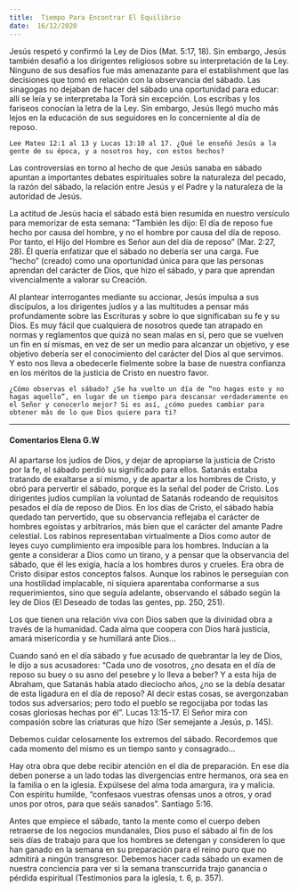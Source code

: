 ```yaml
---
title:  Tiempo Para Encontrar El Equilibrio
date:  16/12/2020
---
```


Jesús respetó y confirmó la Ley de Dios (Mat. 5:17, 18). Sin embargo, Jesús también desafió a los dirigentes religiosos sobre su interpretación de la Ley. Ninguno de sus desafíos fue más amenazante para el establishment que las decisiones que tomó en relación con la observancia del sábado. Las sinagogas no dejaban de hacer del sábado una oportunidad para educar: allí se leía y se interpretaba la Torá sin excepción. Los escribas y los fariseos conocían la letra de la Ley. Sin embargo, Jesús llegó mucho más lejos en la educación de sus seguidores en lo concerniente al día de reposo.

`Lee Mateo 12:1 al 13 y Lucas 13:10 al 17. ¿Qué le enseñó Jesús a la gente de su época, y a nosotros hoy, con estos hechos?`

Las controversias en torno al hecho de que Jesús sanaba en sábado apuntan a importantes debates espirituales sobre la naturaleza del pecado, la razón del sábado, la relación entre Jesús y el Padre y la naturaleza de la autoridad de Jesús.

La actitud de Jesús hacia el sábado está bien resumida en nuestro versículo para memorizar de esta semana: “También les dijo: El día de reposo fue hecho por causa del hombre, y no el hombre por causa del día de reposo. Por tanto, el Hijo del Hombre es Señor aun del día de reposo” (Mar. 2:27, 28). Él quería enfatizar que el sábado no debería ser una carga. Fue “hecho” (creado) como una oportunidad única para que las personas aprendan del carácter de Dios, que hizo el sábado, y para que aprendan vivencialmente a valorar su Creación.

Al plantear interrogantes mediante su accionar, Jesús impulsa a sus discípulos, a los dirigentes judíos y a las multitudes a pensar más profundamente sobre las Escrituras y sobre lo que significaban su fe y su Dios. Es muy fácil que cualquiera de nosotros quede tan atrapado en normas y reglamentos que quizá no sean malas en sí, pero que se vuelven un fin en sí mismas, en vez de ser un medio para alcanzar un objetivo, y ese objetivo debería ser el conocimiento del carácter del Dios al que servimos. Y esto nos lleva a obedecerle fielmente sobre la base de nuestra confianza en los méritos de la justicia de Cristo en nuestro favor.

`¿Cómo observas el sábado? ¿Se ha vuelto un día de “no hagas esto y no hagas aquello”, en lugar de un tiempo para descansar verdaderamente en el Señor y conocerlo mejor? Si es así, ¿cómo puedes cambiar para obtener más de lo que Dios quiere para ti?`

---

#### Comentarios Elena G.W

Al apartarse los judíos de Dios, y dejar de apropiarse la justicia de Cristo por la fe, el sábado perdió su significado para ellos. Satanás estaba tratando de exaltarse a sí mismo, y de apartar a los hombres de Cristo, y obró para pervertir el sábado, porque es la señal del poder de Cristo. Los dirigentes judíos cumplían la voluntad de Satanás rodeando de requisitos pesados el día de reposo de Dios. En los días de Cristo, el sábado había quedado tan pervertido, que su observancia reflejaba el carácter de hombres egoístas y arbitrarios, más bien que el carácter del amante Padre celestial. Los rabinos representaban virtualmente a Dios como autor de leyes cuyo cumplimiento era imposible para los hombres. Inducían a la gente a considerar a Dios como un tirano, y a pensar que la observancia del sábado, que él les exigía, hacía a los hombres duros y crueles. Era obra de Cristo disipar estos conceptos falsos. Aunque los rabinos le perseguían con una hostilidad implacable, ni siquiera aparentaba conformarse a sus requerimientos, sino que seguía adelante, observando el sábado según la ley de Dios (El Deseado de todas las gentes, pp. 250, 251).

Los que tienen una relación viva con Dios saben que la divinidad obra a través de la humanidad. Cada alma que coopera con Dios hará justicia, amará misericordia y se humillará ante Dios…

Cuando sanó en el día sábado y fue acusado de quebrantar la ley de Dios, le dijo a sus acusadores: “Cada uno de vosotros, ¿no desata en el día de reposo su buey o su asno del pesebre y lo lleva a beber? Y a esta hija de Abraham, que Satanás había atado dieciocho años, ¿no se la debía desatar de esta ligadura en el día de reposo? Al decir estas cosas, se avergonzaban todos sus adversarios; pero todo el pueblo se regocijaba por todas las cosas gloriosas hechas por él”. Lucas 13:15-17. El Señor mira con compasión sobre las criaturas que hizo (Ser semejante a Jesús, p. 145).

Debemos cuidar celosamente los extremos del sábado. Recordemos que cada momento del mismo es un tiempo santo y consagrado…

Hay otra obra que debe recibir atención en el día de preparación. En ese día deben ponerse a un lado todas las divergencias entre hermanos, ora sea en la familia o en la iglesia. Expúlsese del alma toda amargura, ira y malicia. Con espíritu humilde, “confesaos vuestras ofensas unos a otros, y orad unos por otros, para que seáis sanados”. Santiago 5:16.

Antes que empiece el sábado, tanto la mente como el cuerpo deben retraerse de los negocios mundanales, Dios puso el sábado al fin de los seis días de trabajo para que los hombres se detengan y consideren lo que han ganado en la semana en su preparación para el reino puro que no admitirá a ningún transgresor. Debemos hacer cada sábado un examen de nuestra conciencia para ver si la semana transcurrida trajo ganancia o pérdida espiritual (Testimonios para la iglesia, t. 6, p. 357).